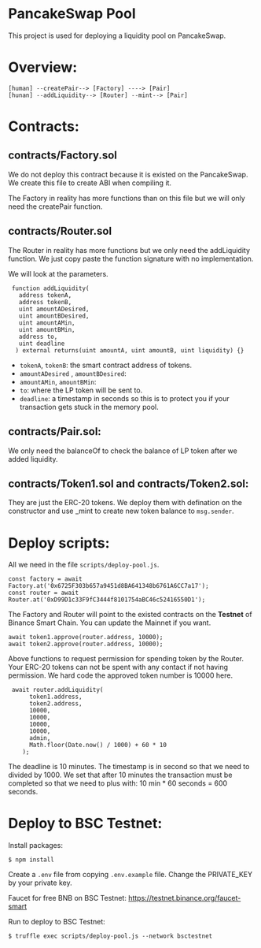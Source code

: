 # PancakeSwap Pool
This project is used for deploying a liquidity pool on PancakeSwap.
# Overview:
```
[human] --createPair--> [Factory] ----> [Pair]
[hunan] --addLiquidity--> [Router] --mint--> [Pair]
```
# Contracts:
## contracts/Factory.sol
We do not deploy this contract because it is existed on the PancakeSwap. We create this file to create ABI when compiling it.

The Factory in reality has more functions than on this file but we will only need the createPair function.
## contracts/Router.sol
The Router in reality has more functions but we only need the addLiquidity function. We just copy paste the function signature with no implementation.

We will look at the parameters.
```
 function addLiquidity(
   address tokenA,
   address tokenB,
   uint amountADesired,
   uint amountBDesired,
   uint amountAMin,
   uint amountBMin,
   address to,
   uint deadline
  ) external returns(uint amountA, uint amountB, uint liquidity) {}
```
- `tokenA`, `tokenB`: the smart contract address of tokens.
- `amountADesired` , `amountBDesired`:
- `amountAMin`, `amountBMin`:
- `to`: where the LP token will be sent to.
- `deadline`: a timestamp in seconds so this is to protect you if your transaction gets stuck in the memory pool.

## contracts/Pair.sol:
We only need the balanceOf to check the balance of LP token after we added liquidity.

## contracts/Token1.sol and contracts/Token2.sol:
They are just the ERC-20 tokens. We deploy them with defination on the constructor and use _mint to create new token balance to `msg.sender`.

# Deploy scripts:
All we need in the file `scripts/deploy-pool.js`.

```
const factory = await Factory.at('0x6725F303b657a9451d8BA641348b6761A6CC7a17');
const router = await Router.at('0xD99D1c33F9fC3444f8101754aBC46c52416550D1');
```
The Factory and Router will point to the existed contracts on the **Testnet** of Binance Smart Chain. You can update the Mainnet if you want.

```
await token1.approve(router.address, 10000);
await token2.approve(router.address, 10000); 
```
Above functions to request permission for spending token by the Router. Your ERC-20 tokens can not be spent with any contact if not having permission. 
We hard code the approved token number is 10000 here.

```
 await router.addLiquidity(
      token1.address,
      token2.address,
      10000,
      10000,
      10000,
      10000,
      admin,
      Math.floor(Date.now() / 1000) + 60 * 10
    );
```
The deadline is 10 minutes. The timestamp is in second so that we need to divided by 1000. We set that after 10 minutes the transaction must be completed so that we need to plus with: 10 min * 60 seconds = 600 seconds.
# Deploy to BSC Testnet:
Install packages:
```
$ npm install
```

Create a `.env` file from copying `.env.example` file. Change the PRIVATE_KEY by your private key.

Faucet for free BNB on BSC Testnet: https://testnet.binance.org/faucet-smart

Run to deploy to BSC Testnet:

```
$ truffle exec scripts/deploy-pool.js --network bsctestnet
```
